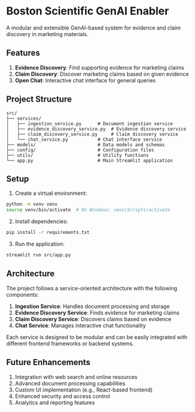 # Boston Scientific GenAI Enabler

A modular and extensible GenAI-based system for evidence and claim discovery in marketing materials.

## Features

1. **Evidence Discovery**: Find supporting evidence for marketing claims
2. **Claim Discovery**: Discover marketing claims based on given evidence
3. **Open Chat**: Interactive chat interface for general queries

## Project Structure

```
src/
├── services/
│   ├── ingestion_service.py      # Document ingestion service
│   ├── evidence_discovery_service.py  # Evidence discovery service
│   ├── claim_discovery_service.py     # Claim discovery service
│   └── chat_service.py           # Chat interface service
├── models/                       # Data models and schemas
├── config/                       # Configuration files
├── utils/                        # Utility functions
└── app.py                        # Main Streamlit application
```

## Setup

1. Create a virtual environment:
```bash
python -m venv venv
source venv/bin/activate  # On Windows: venv\Scripts\activate
```

2. Install dependencies:
```bash
pip install -r requirements.txt
```

3. Run the application:
```bash
streamlit run src/app.py
```

## Architecture

The project follows a service-oriented architecture with the following components:

1. **Ingestion Service**: Handles document processing and storage
2. **Evidence Discovery Service**: Finds evidence for marketing claims
3. **Claim Discovery Service**: Discovers claims based on evidence
4. **Chat Service**: Manages interactive chat functionality

Each service is designed to be modular and can be easily integrated with different frontend frameworks or backend systems.

## Future Enhancements

1. Integration with web search and online resources
2. Advanced document processing capabilities
3. Custom UI implementation (e.g., React-based frontend)
4. Enhanced security and access control
5. Analytics and reporting features
